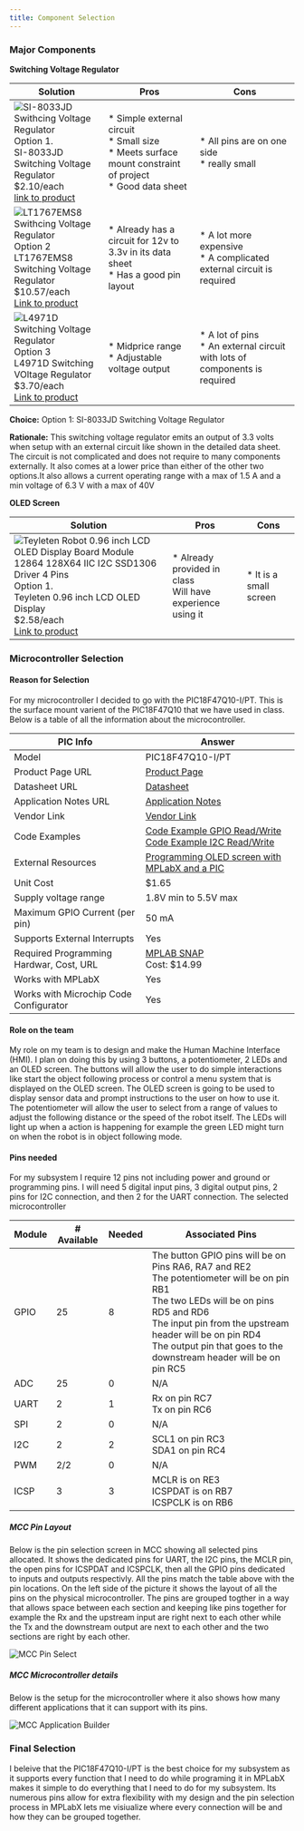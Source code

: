 ```yaml
---
title: Component Selection
---
```


### Major Components

**Switching Voltage Regulator**

| **Solution**                                                                                                                                                                                      | **Pros**                                                                                                                                    | **Cons**                                                                                            |
| ------------------------------------------------------------------------------------------------------------------------------------------------------------------------------------------------- | ------------------------------------------------------------------------------------------------------------------------------------------- | --------------------------------------------------------------------------------------------------- |
| ![SI-8033JD Swithcing Voltage Regulator](SI-8033JD_Voltage_Regulator.jpg)<br>Option 1.<br> SI-8033JD Switching Voltage Regulator<br>$2.10/each<br>[link to product](https://www.digikey.com/en/products/detail/sanken-electric-usa-inc/SI-8033JD/5699929)           | \* Simple external circuit<br>\* Small size <br>\* Meets surface mount constraint of project <br>\* Good data sheet | \* All pins are on one side<br>\* really small                     |
| ![LT1767EMS8 Swithcing Voltage Regulator](LT1767EMS8-_Voltage_Regulator.jpg)<br> Option 2 <br> LT1767EMS8 Switching Voltage Regulator <br>$10.57/each <br> [Link to product](https://www.digikey.com/en/products/detail/analog-devices-inc/LT1767EMS8-3-3-TRPBF/958447) | \* Already has a circuit for 12v to 3.3v in its data sheet <br>\* Has a good pin layout <br>                           | \* A lot more expensive <br>\* A complicated external circuit is required                  |
| ![L4971D Switching Voltage Regulator](L4971D_Voltage_Regulator.jpg)<br> Option 3 <br> L4971D Switching VOltage Regulator<br>$3.70/each <br> [Link to product](https://www.digikey.com/en/products/detail/stmicroelectronics/L4971D/585932)                             | \* Midprice range <br>\* Adjustable voltage output                                                                     | \* A lot of pins <br>\* An external circuit with lots of components is required    |

**Choice:** Option 1: SI-8033JD Switching Voltage Regulator

**Rationale:** This switching voltage regulator emits an output of 3.3 volts when setup with an external circuit like shown in the detailed data sheet. The circuit is not complicated and does not require to many components externally. It also comes at a lower price than either of the other two options.It also allows a current operating range with a max of 1.5 A and a min voltage of 6.3 V with a max of 40V

**OLED Screen**

| **Solution**                                                                                                                                                                                      | **Pros**                                                                                                                                    | **Cons**                                                                                            |
| ------------------------------------------------------------------------------------------------------------------------------------------------------------------------------------------------- | ------------------------------------------------------------------------------------------------------------------------------------------- | --------------------------------------------------------------------------------------------------- |
| ![Teyleten Robot 0.96 inch LCD OLED Display Board Module 12864 128X64 IIC I2C SSD1306 Driver 4 Pins](OLED_Screen.jpg)<br> Option 1.<br> Teyleten 0.96 inch LCD OLED Display <br> $2.58/each<br> [Link to product](https://www.amazon.com/Teyleten-Robot-Display-SSD1306-Raspberry/dp/B0CN373JF4) | \* Already provided in class<br> Will have experience using it | \* It is a small screen                    |


### Microcontroller Selection

#### Reason for Selection
For my microcontroller I decided to go with the PIC18F47Q10-I/PT. This is the surface mount varient of the PIC18F47Q10 that we have used in class. Below is a table of all the information about the microcontroller.

| PIC Info                                | Answer |
| --------------------------------------- | ------ |
| Model                                   | PIC18F47Q10-I/PT |
| Product Page URL                        | [Product Page](https://www.microchip.com/en-us/product/pic18f47q10#Overview) |
| Datasheet URL                           | [Datasheet](https://ww1.microchip.com/downloads/en/DeviceDoc/PIC18F27-47Q10-Data-Sheet-40002043E.pdf) |
| Application Notes URL                   | [Application Notes]() |
| Vendor Link                             | [Vendor Link](https://www.digikey.com/en/products/detail/microchip-technology/PIC18F47Q10-I-PT/10187786) |
| Code Examples                           | [Code Example GPIO Read/Write](https://github.com/microchip-pic-avr-examples/pic18f47q10-cnano-gpio-read-write-bare/tree/1.0.6) <br> [Code Example I2C Read/Write](https://github.com/microchip-pic-avr-examples/pic18f47q10-cnano-i2c-read-write-temp-sensor-mcc/tree/1.0.1) |
| External Resources                      | [Programming OLED screen with MPLabX and a PIC](https://embeddedlaboratory.blogspot.com/2018/02/oled-i2c-display-using-microchip-pic.html) |
| Unit Cost                               | $1.65 |
| Supply voltage range                    | 1.8V min to 5.5V max |
| Maximum GPIO Current (per pin)          | 50 mA |
| Supports External Interrupts            | Yes |
| Required Programming Hardwar, Cost, URL | [MPLAB SNAP](https://www.microchip.com/en-us/development-tool/PG164100) <br> Cost: $14.99 |
| Works with MPLabX                       | Yes |
| Works with Microchip Code Configurator  | Yes |

#### Role on the team
My role on my team is to design and make the Human Machine Interface (HMI). I plan on doing this by using 3 buttons, a potentiometer, 2 LEDs and an OLED screen. The buttons will allow the user to do simple interactions like start the object following process or control a menu system that is displayed on the OLED screen. The OLED screen is going to be used to display sensor data and prompt instructions to the user on how to use it. The potentiometer will allow the user to select from a range of values to adjust the following distance or the speed of the robot itself. The LEDs will light up when a action is happening for example the green LED might turn on when the robot is in object following mode.


#### Pins needed
For my subsystem I require 12 pins not including power and ground or programming pins. I will need 5 digital input pins, 3 digital output pins, 2 pins for I2C connection, and then 2 for the UART connection. The selected microcontroller 

| Module | # Available | Needed | Associated Pins |
| ------ | ----------- | ------ | --------------- |
| GPIO   | 25          | 8      | The button GPIO pins will be on Pins RA6, RA7 and RE2 <br> The potentiometer will be on pin RB1 <br> The two LEDs will be on pins RD5 and RD6 <br> The input pin from the upstream header will be on pin RD4 <br> The output pin that goes to the downstream header will be on pin RC5 |
| ADC    | 25          | 0      | N/A             |
| UART   | 2           | 1      | Rx on pin RC7 <br> Tx on pin RC6 |
| SPI    | 2           | 0      | N/A             |
| I2C    | 2           | 2      | SCL1 on pin RC3 <br> SDA1 on pin RC4 |
| PWM    | 2/2         | 0      | N/A             |
| ICSP   | 3           | 3      | MCLR is on RE3 <br> ICSPDAT is on RB7 <br> ICSPCLK is on RB6 |

##### MCC Pin Layout
Below is the pin selection screen in MCC showing all selected pins allocated. It shows the dedicated pins for UART, the I2C pins, the MCLR pin, the open pins for ICSPDAT and ICSPCLK, then all the GPIO pins dedicated to inputs and outputs respectivly. All the pins match the table above with the pin locations. On the left side of the picture it shows the layout of all the pins on the physical microcontroller. The pins are grouped togther in a way that allows space between each section and keeping like pins together for example the Rx and the upstream input are right next to each other while the Tx and the downstream output are next to each other and the two sections are right by each other.

![MCC Pin Select](MCC_Pin_Select.png)

##### MCC Microcontroller details
Below is the setup for the microcontroller where it also shows how many different applications that it can support with its pins.

![MCC Application Builder](MCC_Application_Builder.png)

### Final Selection
I beleive that the PIC18F47Q10-I/PT is the best choice for my subsystem as it supports every function that I need to do while programing it in MPLabX makes it simple to do everything that I need to do for my subsystem. Its numerous pins allow for extra flexibility with my design and the pin selection process in MPLabX lets me visiualize where every connection will be and how they can be grouped together.



